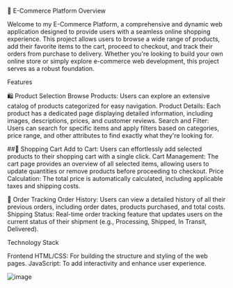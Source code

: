 🛒 E-Commerce Platform Overview


Welcome to my E-Commerce Platform, a comprehensive and dynamic web application designed to provide users with a seamless online shopping experience. This project allows users to browse a wide range of products, add their favorite items to the cart, proceed to checkout, and track their orders from purchase to delivery. Whether you're looking to build your own online store or simply explore e-commerce web development, this project serves as a robust foundation.

Features

🛍️ Product Selection
Browse Products: Users can explore an extensive catalog of products categorized for easy navigation.
Product Details: Each product has a dedicated page displaying detailed information, including images, descriptions, prices, and customer reviews.
Search and Filter: Users can search for specific items and apply filters based on categories, price range, and other attributes to find exactly what they're looking for.


##🛒 Shopping Cart
Add to Cart: Users can effortlessly add selected products to their shopping cart with a single click.
Cart Management: The cart page provides an overview of all selected items, allowing users to update quantities or remove products before proceeding to checkout.
Price Calculation: The total price is automatically calculated, including applicable taxes and shipping costs.


🚚 Order Tracking
Order History: Users can view a detailed history of all their previous orders, including order dates, products purchased, and total costs.
Shipping Status: Real-time order tracking feature that updates users on the current status of their shipment (e.g., Processing, Shipped, In Transit, Delivered).

Technology Stack

Frontend
HTML/CSS: For building the structure and styling of the web pages.
JavaScript: To add interactivity and enhance user experience.


![image](https://github.com/user-attachments/assets/a8620e12-3224-4049-9117-73bb2d34a35a)
